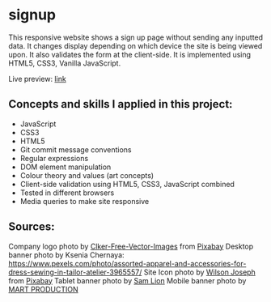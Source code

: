 # signup
This responsive website shows a sign up page without sending any inputted data. It changes display depending on which device the site is being viewed upon. It also validates the form at the client-side. It is implemented using HTML5, CSS3, Vanilla JavaScript.

Live preview: [link](https://belle-cmd.github.io/signup/)


## Concepts and skills I applied in this project:
- JavaScript
- CSS3
- HTML5
- Git commit message conventions
- Regular expressions
- DOM element manipulation
- Colour theory and values (art concepts)
- Client-side validation using HTML5, CSS3, JavaScript combined
- Tested in different browsers
- Media queries to make site responsive


## Sources:
Company logo photo by [Clker-Free-Vector-Images](https://pixabay.com/users/clker-free-vector-images-3736/?utm_source=link-attribution&amp;utm_medium=referral&amp;utm_campaign=image&amp;utm_content=311732) from [Pixabay](https://pixabay.com//?utm_source=link-attribution&amp;utm_medium=referral&amp;utm_campaign=image&amp;utm_content=311732)
Desktop banner photo by Ksenia Chernaya: https://www.pexels.com/photo/assorted-apparel-and-accessories-for-dress-sewing-in-tailor-atelier-3965557/
Site Icon photo by [Wilson Joseph](https://pixabay.com/users/tuktukdesign-3181967/?utm_source=link-attribution&amp;utm_medium=referral&amp;utm_campaign=image&amp;utm_content=1641918) from [Pixabay](https://pixabay.com//?utm_source=link-attribution&amp;utm_medium=referral&amp;utm_campaign=image&amp;utm_content=1641918)
Tablet banner photo by [Sam Lion](https://www.pexels.com/photo/cheerful-asian-female-customer-standing-among-hanging-clothes-in-store-and-smiling-5710153/) 
Mobile banner photo by [MART  PRODUCTION](https://www.pexels.com/photo/hanged-denim-clothing-7679722/)